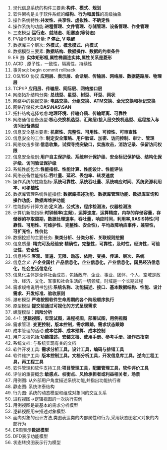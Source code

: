 1. 现代信息系统的构件三要素:**构件、模式、规划**
1. 软件架构是关于软件系统的**结构、行为和属性**的高级抽象
1. 操作系统特性:**并发性、共享性、虚拟性、不确定性** 
1. 操作系统的功能:**进程管理、文件管理、存储管理、设备管理、作业管理**
1. 三态模型:**运行态、就绪态、阻塞态(等待态)**
1. PV操作和信号量: **P 停止, V 唤醒**
1. 数据库三个层次: **外模式，概念模式、内模式**
1. 数据模型三要素: **数据结构、数据操作、数据的约束条件**
1. ER 图: **实体矩形框,属性椭圆连实体,属性关系是菱形**
1. ACID , 原子性，一致性，隔离性，持续性
1. 事务sql: begin commit rollback
1. OSI/ISO 协议 **应用层、表示层、会话层、传输层、网络层、数据链路层、物理层**
1. TCP/IP **应用层、传输层、网际层、网络接口层**
1. 网络拓扑结构分类: **总线型、星型、树型、环型、网状**
1. 网络中的数据交换: **电路交换、分组交换、ATM交换、全光交换和标记交换**
1. 网络存储技术:**DAS\NAS\SAN**
1. 拓扑结构选择考虑:**地理环境、传输介质、传输距离、可靠性**
1. 网络通信设备选型:**核心交换机选型、汇聚层/接入层交换机选型、远程接入与访问设备选型**
1. 信息安全基本要素: **机密性、完整性、可用性、可控性、可审查性**
1. 信息安全的工作: **制定安全策略、用户验证、加密、访问控制、审计、管理**
1. 网络攻击步骤:**信息收集，试探寻找突破口，实施攻击，消防记录、保留访问权限**
1. 信息安全级别:**用户自主保护级、系统审计保护级、安全标记保护级、结构化保护级、访问验证保护级**
1. 系统性能包含:**性能指标、性能计算、性能设计、性能评估**
1. 网络设备性能指标:**吞吐量、延迟、丢包率、转发速度**
1. 操作系统的性能指标:**系统可靠性、系统吞吐量、系统响应时间、系统资源利用率、可移植性**
1. 数据库管理系统性能指标: **数据库描述功能、数据库管理功能、数据库查询和操作功能、数据库维护功能**
1. 性能指标计算方法:**定义法，公式法，程序检测法，仪器检测法**
1. 计算机新能指标:**时钟频率(主频)，运算速度，运算精度，内存的存储容量，存储器的存取周期，数据处理速率，吞吐量，响应时间，利用率,RASIS特性(可靠性、可用性、可维护性、完整性、安全性)，平均故障响应事件，兼容性，可扩充性，性价比**
1. 数据挖掘的主要任务: **聚类分析、分类分析、关联规则挖掘**
1. 信息质量: **精完可及经验安**
    **精确性，完整性，可靠性，及时性，经济性，可验证性，安全性**
1. 信息特征:**客观、普遍、无限、动态、依附、变换、传递、层次、系统**
1. 信息含义: **产企业国社**
    **产品信息化，企业信息化，产业信息化，国民经济信息化，社会生活信息化**
1. 信息化主体是全体社会成员，包括政府、企业、事业、团体、个人，空域是政治、经济、文化、军事和社会生活的一切领域，时域是一个长期过程
1. 需求规格说明书包括:**系统名称、功能描述、接口、基本数据结构、性能、设计需求、开发标准、验收原则**
1. 瀑布模型:**严格按照软件生命周期的各个阶段顺序执行**
1. 原型模型:**提交前通过可视化的方式呈现需求**
1. 螺旋模型：**风险分析**
1. 4+1: **逻辑视图，实现试图，进程视图，部署试图，用例视图**
1. 需求管理: **变更控制，版本控制，需求跟踪，需求状态跟踪**
1. 成本管理的活动:**成本估算、成本预算、成本控制**
1. 用户文档包括:**功能描述，安装文档、使用手册、参考手册、操作员指南**
1. 系统文档: 与系统实现有关的文档
1. 软件开发工具: **需求分析工具，设计工具，编码与排错工具**
1. 软件维护工具: **版本控制工具，文档分析工具，开发信息库工具，逆向工程工具，再工程工具**
1. 软件管理和软件支持工具:**项目管理工具，配置管理工具，软件评价工具**
1. 评估的重要概念:**敏感点、权衡点、风险承担者或利益相关者，场景**
1. 用例图: 从外部用户角度描述系统功能,并指出功能执行者
1. 静态图: 系统津泰结构
1. 行为图: 系统的动态模型和组成对象间的交互关系
1. 进程视图->逻辑视图的一次执行实例
1. 用例视图是最基本的需求分析模型
1. 逻辑视图用来描述对象模型.
1. 面向对象的设计方法,类图表达类的内部属性和行为,采用状态图定义对象的内部行为
1. ER图表示**数据模型**
1. DFD表示功能模型
1. 状态转换图表示行为模型